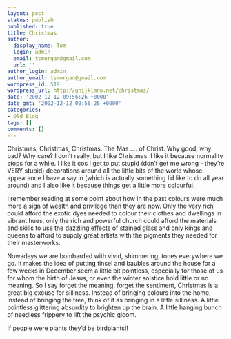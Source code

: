 ```yaml
---
layout: post
status: publish
published: true
title: Christmas
author:
  display_name: Tom
  login: admin
  email: tsmorgan@gmail.com
  url: ''
author_login: admin
author_email: tsmorgan@gmail.com
wordpress_id: 519
wordpress_url: http://ghijklmno.net/christmas/
date: '2002-12-12 09:56:26 +0000'
date_gmt: '2002-12-12 09:56:26 +0000'
categories:
- Old Blog
tags: []
comments: []
---
```

<!-- more -->

<p>Christmas, Christmas, Christmas. The Mas .... of Christ. Why good, why bad? Why care? I don&#8217;t really, but I like Christmas. I like it because normality stops for a while. I like it cos I get to put stupid (don&#8217;t get me wrong - they&#8217;re VERY stupid) decorations around all the little bits of the world whose appearance I have a say in (which is actually something I&#8217;d like to do all year around) and I also like it because things get a little more colourful.</p>

<p>I remember reading at some point  about how in the past colours were much more a sign of wealth and privilege than they are now. Only the very rich could afford the exotic dyes needed to colour their clothes and dwellings in vibrant hues, only the rich and powerful church could afford the materials and skills to use the dazzling effects of stained glass and only kings and queens to afford to supply great artists with the pigments they needed for their masterworks.</p>

<p>Nowadays we are bombarded with vivid, shimmering, tones everywhere we go. It makes the idea of putting tinsel and baubles around the house for a few weeks in December seem a little bit pointless, especially for those of us for whom the birth of Jesus, or even the winter solstice hold little or no meaning. So I say forget the meaning, forget the sentiment, Christmas is a great big excuse for silliness. Instead of bringing colours into the home, instead of bringing the tree, think of it as bringing in a little silliness. A little pointless glittering absurdity to brighten up the brain. A little hanging bunch of needless frippery to lift the psychic gloom.</p>

<p>If people were plants they&#8217;d be birdplants!!</p>

